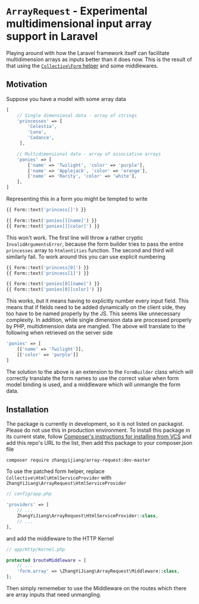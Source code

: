 # `ArrayRequest` - Experimental multidimensional input array support in Laravel

Playing around with how the Laravel framework itself can facilitate multidimension arrays as inputs better than it does now. This is the result of that using the [`Collective\Form` helper](laravelcollective.com/docs/5.2/html) and some middlewares.

## Motivation

Suppose you have a model with some array data


```php
[
    // Single dimensional data - array of strings
    'princesses' => [
        'Celestia',
        'Luna',
        'Cadance',
     ],

    // Multidimensional data - array of associative arrays
    'ponies' => [
        ['name' => 'Twilight', 'color' => 'purple'],
        ['name' => 'Applejack', 'color' => 'orange'],
        ['name' => 'Rarity', 'color' => 'white'],
    ],
]
```

Representing this in a form you might be tempted to write

```php
{{ Form::text('princess[]') }}

{{ Form::text('ponies[][name]') }}
{{ Form::text('ponies[][color]') }}
```

This won't work. The first line will throw a rather cryptic `InvalidArgumentsError`, because the form builder tries to pass the entire `princesses` array to `htmlentities` function. The second and third will similarly fail. To work around this you can use
explicit numbering

```php
{{ Form::text('princess[0]') }}
{{ Form::text('princess[1]') }}

{{ Form::text('ponies[0][name]') }}
{{ Form::text('ponies[0][color]') }}
```

This works, but it means having to explicitly number every input field. This means that if fields need to be added dynamically on the client side, they too have to be named properly by the JS. This seems like unnecessary complexity. In addition, while single dimension data are processed properly by PHP, multidimension data are mangled. The above will translate to the following when retrieved on the server side

```php
'ponies' => [
    [['name' => 'Twilight']],
    [['color' => 'purple']]
]
```
The solution to the above is an extension to the `FormBuilder` class which will correctly translate the form names to use the correct value when form model binding is used, and a middleware which will unmangle the form data.

## Installation

The package is currently in development, so it is not listed on packagist. Please do not use this in production environment. To install this package in its current state, follow [Composer's instructions for installing from VCS](https://getcomposer.org/doc/05-repositories.md#vcs) and add this repo's URL to the list, then add this package to your composer.json file

```
composer require zhangyijiang/array-request:dev-master
```

To use the patched form helper, replace `Collective\Html\HtmlServiceProvider` with `ZhangYiJiang\ArrayRequest\HtmlServiceProvider`

```php
// config/app.php

'providers' => [
    // ...
    ZhangYiJiang\ArrayRequest\HtmlServiceProvider::class,
    // ...
],
```

and add the middleware to the HTTP Kernel

```php
// app/Http/Kernel.php

protected $routeMiddleware = [
    // ...
    'form.array' => \ZhangYiJiang\ArrayRequest\Middleware::class,
];
```

Then simply rememeber to use the Middleware on the routes which there are array inputs that need unmangling.